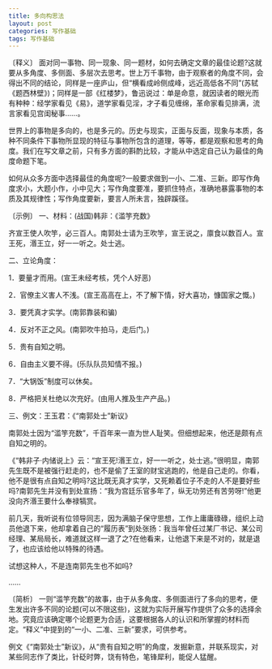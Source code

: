 ```yaml
---
title: 多向构思法
layout: post
categories: 写作基础
tags: 写作基础
---
```


〔释义〕 面对同一事物、同一现象、同一题材，如何去确定文章的最佳论题?这就要从多角度、多侧面、多层次去思考。世上万千事物，由于观察者的角度不同，会得出不同的结论，同样是一座庐山，但“横看成岭侧成峰，远近高低各不同”(苏轼《题西林壁》)；同样是一部《红楼梦》，鲁迅说过：单是命意，就因读者的眼光而有种种：经学家看见《易》，道学家看见淫，才子看见缠绵，革命家看见排满，流言家看见宫闺秘事……。

世界上的事物是多向的，也是多元的。历史与现实，正面与反面，现象与本质，各种不同条件下事物所显现的特征与事物所包含的道理，等等，都是观察和思考的角度。我们在写文章之前，只有多方面的斟酌比较，才能从中选定自己认为最佳的角度命题下笔。

如何从众多方面中选择最佳的角度呢?一般要求做到一小、二准、三新。即写作角度求小，大题小作，小中见大；写作角度要准，要抓住特点，准确地暴露事物的本质及其规律性；写作角度要新，要言人所未言，独辟蹊径。

〔示例〕 一、材料：(战国)韩非：《滥竽充数》

齐宣王使人吹竽，必三百人。南郭处士请为王吹竽，宣王说之，廪食以数百人。宣王死，湣王立，好一一听之。处士逃。

二、立论角度：

1．要量才而用。(宣王未经考核，凭个人好恶)

2．官僚主义害人不浅。(宣王高高在上，不了解下情，好大喜功，慷国家之慨。)

3．要凭真才实学。(南郭靠装和骗)

4．反对不正之风。(南郭吹牛拍马，走后门。)

5．贵有自知之明。

6．自由主义要不得。(乐队队员知情不报。)

7．“大锅饭”制度可以休矣。

8．严格把关杜绝以次充好。(由用人推及生产产品。)

三、例文：王玉君：《“南郭处士”新议》

南郭处士因为“滥竽充数”，千百年来一直为世人耻笑。但细想起来，他还是颇有点自知之明的。

《“韩非子·内储说上》云：“宣王死!湣王立，好一一听之，处士逃。”很明显，南郭先生既不是被强行赶走的，也不是偷了王室的财宝逃跑的，他是自己走的。你看，他不是很有点自知之明吗?这比既无真才实学，又死赖着位子不走的人不是要好些吗?南郭先生并没有到处宣扬：“我为宫廷乐官多年了，纵无功劳还有苦劳呀!”他更没向齐湣王要什么奉禄犒赏。

前几天，我听说有位领导同志，因为满脑子保守思想，工作上庸庸碌碌，组织上动员他退下来，他却拿着自己的“履历表”到处张扬：我当年曾任过某厂书记、某公司经理、某局局长，难道就这样一退了之?在他看来，让他退下来是不对的，就是退了，也应该给他以特殊的待遇。

试想这种人，不是连南郭先生也不如吗?

……

〔简析〕 一则“滥竽充数”的故事，由于从多角度、多侧面进行了多向的思考，便生发出许多不同的论题(可以不限这些)，这就为实际开展写作提供了众多的选择余地。究竟应该确定哪个论题更为合适，这要根据各人的认识和所掌握的材料而定。“释义”中提到的“一小、二准、三新”要求，可供参考。

例文《“南郭处士”新议》，从“贵有自知之明”的角度，发掘新意，并联系现实，对某些同志作了类比，针砭时弊，饶有特色，笔锋犀利，能促人猛醒。 